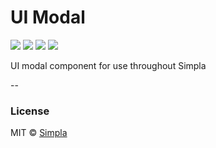 # UI Modal
![][bower-badge] [![][travis-badge]][travis-url] [![][bowerdeps-badge]][bowerdeps-url] [![][npmdevdeps-badge]][npmdevdeps-url]

UI modal component for use throughout Simpla

--

### License

MIT © [Simpla](admin@simpla.io)

[bower-badge]: https://img.shields.io/bower/v/sm-ui-modal.svg
[travis-badge]: https://img.shields.io/travis/simplaio/sm-ui-modal.svg
[travis-url]: https://travis-ci.org/simplaio/sm-ui-modal
[bowerdeps-badge]: https://img.shields.io/gemnasium/simplaio/sm-ui-modal.svg
[bowerdeps-url]: https://gemnasium.com/bower/sm-ui-modal
[npmdevdeps-badge]: https://img.shields.io/david/dev/simplaio/sm-ui-modal.svg?theme=shields.io
[npmdevdeps-url]: https://david-dm.org/simplaio/sm-ui-modal#info=devDependencies
